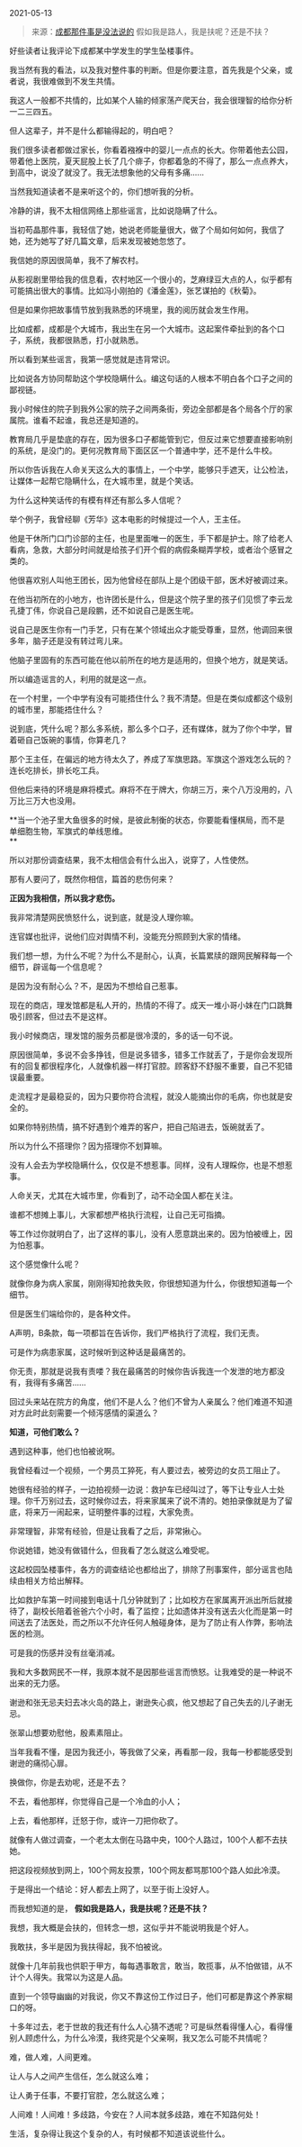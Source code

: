 2021-05-13

> 来源：[成都那件事是没法说的](http://mp.weixin.qq.com/s?__biz=MzU0MjYwNDU2Mw==&mid=2247498771&idx=2&sn=2e0f348d6de267961834a740a5cb60ee&chksm=fb1a906fcc6d197901443ef7dc0f211ff85a73d11751a99d8b6c774695b68e52e29a0e98594b&scene=27#wechat_redirect)
> 假如我是路人，我是扶呢？还是不扶？

好些读者让我评论下成都某中学发生的学生坠楼事件。  

  

我当然有我的看法，以及我对整件事的判断。但是你要注意，首先我是个父亲，或者说，我很难做到不发生共情。

  

我这人一般都不共情的，比如某个人输的倾家荡产爬天台，我会很理智的给你分析一二三四五。

  

但人这辈子，并不是什么都输得起的，明白吧？

  

我们很多读者都做过家长，你看着襁褓中的婴儿一点点的长大。你带着他去公园，带着他上医院，夏天屁股上长了几个痱子，你都着急的不得了，那么一点点养大，到高中，说没了就没了。我无法想象他的父母有多痛......

  

当然我知道读者不是来听这个的，你们想听我的分析。  

  

冷静的讲，我不太相信网络上那些谣言，比如说隐瞒了什么。  

  

当初苟晶那件事，我轻信了她，她说老师能量很大，做了个局如何如何，我信了她，还为她写了好几篇文章，后来发现被她忽悠了。

  

我信她的原因很简单，我不了解农村。

  

从影视剧里带给我的信息看，农村地区一个很小的，芝麻绿豆大点的人，似乎都有可能搞出很大的事情。比如冯小刚拍的《潘金莲》，张艺谋拍的《秋菊》。

  

但是如果你把故事情节放到我熟悉的环境里，我的阅历就会发生作用。  

  

比如成都，成都是个大城市，我出生在另一个大城市。这起案件牵扯到的各个口子，系统，我都很熟悉，打小就熟悉。  

  

所以看到某些谣言，我第一感觉就是违背常识。

  

比如说各方协同帮助这个学校隐瞒什么。编这句话的人根本不明白各个口子之间的鄙视链。  

  

我小时候住的院子到我外公家的院子之间两条街，旁边全部都是各个局各个厅的家属院。谁看不起谁，我总还是知道的。

  

教育局几乎是垫底的存在，因为很多口子都能管到它，但反过来它想要直接影响别的系统，是没门的。更何况教育局下面区区一个普通中学，还不是什么牛校。

  

所以你告诉我在人命关天这么大的事情上，一个中学，能够只手遮天，让公检法，让媒体一起帮它隐瞒什么，在大城市里，就是个笑话。

  

为什么这种笑话传的有模有样还有那么多人信呢？

  

举个例子，我曾经聊《芳华》这本电影的时候提过一个人，王主任。  

  

他是干休所门口门诊部的主任，也是里面唯一的医生，手下都是护士。除了给老人看病，急救，大部分时间就是给孩子们开个假的病假条糊弄学校，或者治个感冒之类的。

  

他很喜欢别人叫他王团长，因为他曾经在部队上是个团级干部，医术好被调过来。  

  

在他当初所在的小地方，也许团长是什么，但是这个院子里的孩子们见惯了李云龙孔捷丁伟，你说自己是段鹏，还不如说自己是医生呢。

  

说自己是医生你有一门手艺，只有在某个领域出众才能受尊重，显然，他调回来很多年，脑子还是没有转过弯儿来。

  

他脑子里固有的东西可能在他以前所在的地方是适用的，但换个地方，就是笑话。  

  

所以编造谣言的人，利用的就是这一点。  

  

在一个村里，一个中学有没有可能捂住什么？我不清楚。但是在类似成都这个级别的城市里，那能捂住什么？  

  

说到底，凭什么呢？那么多系统，那么多个口子，还有媒体，就为了你个中学，冒着砸自己饭碗的事情，你算老几？

  

那个王主任，在偏远的地方待太久了，养成了军旗思路。军旗这个游戏怎么玩的？连长吃排长，排长吃工兵。  

  

但他后来待的环境是麻将模式。麻将不在于牌大，你胡三万，来个八万没用的，八万比三万大也没用。  

  

 **当一个池子里大鱼很多的时候，是彼此制衡的状态，你要能看懂棋局，而不是单细胞生物，军旗式的单线思维。  
**

  

所以对那份调查结果，我不太相信会有什么出入，说穿了，人性使然。

  

那有人要问了，既然你相信，篇首的悲伤何来？  

  

 **正因为我相信，所以我才悲伤。**

  

我非常清楚网民愤怒什么，说到底，就是没人理你嘛。

  

连官媒也批评，说他们应对舆情不利，没能充分照顾到大家的情绪。  

  

我们想一想，为什么不呢？为什么不是耐心，认真，长篇累牍的跟网民解释每一个细节，辟谣每一个信息呢？  

  

是因为没有耐心么？不，是因为不想给自己惹事。

  

现在的商店，理发馆都是私人开的，热情的不得了。成天一堆小哥小妹在门口跳舞吸引顾客，但过去不是这样。

  

我小时候商店，理发馆的服务员都是很冷漠的，多的话一句不说。  

  

原因很简单，多说不会多挣钱，但是说多错多，错多工作就丢了，于是你会发现所有的回复都很程序化，人就像机器一样打官腔。顾客舒不舒服不重要，自己不犯错误最重要。

  

走流程才是最稳妥的，因为只要你符合流程，就没人能摘出你的毛病，你也就是安全的。  

  

如果你特别热情，搞不好遇到个难弄的客户，把自己陷进去，饭碗就丢了。

  

所以为什么不搭理你？因为搭理你不划算嘛。  

  

没有人会去为学校隐瞒什么，仅仅是不想惹事。同样，没有人理睬你，也是不想惹事。

  

人命关天，尤其在大城市里，你看到了，动不动全国人都在关注。  

  

谁都不想摊上事儿，大家都想严格执行流程，让自己无可指摘。

  

等工作过你就明白了，出了这样的事儿，没有人愿意跳出来的。因为怕被缠上，因为怕惹事。

  

这个感觉像什么呢？  

  

就像你身为病人家属，刚刚得知抢救失败，你很想知道为什么，你很想知道每一个细节。

  

但是医生们端给你的，是各种文件。

  

A声明，B条款，每一项都旨在告诉你，我们严格执行了流程，我们无责。  

  

可是作为病患家属，这时候听到这种话是最痛苦的。  

  

你无责，那就是说我有责喽？我在最痛苦的时候你告诉我连一个发泄的地方都没有，我得有多痛苦......  

  

回过头来站在院方的角度，他们不是人么？他们不曾为人亲属么？他们难道不知道对方此时此刻需要一个倾泻感情的渠道么？  

  

 **知道，可他们敢么？**

  

遇到这种事，他们也怕被讹啊。  

  

我曾经看过一个视频，一个男员工猝死，有人要过去，被旁边的女员工阻止了。  

  

她很有经验的样子，一边拍视频一边说：救护车已经叫过了，等下让专业人士处理。你千万别过去，这时候你过去，将来家属来了说不清的。她拍录像就是为了留底，将来万一闹起来，证明整件事的过程，大家免责。  

  

非常理智，非常有经验，但是让我看了之后，非常揪心。  

  

你说她错，她没有做错什么，但我看了怎么就这么难受呢。  

  

这起校园坠楼事件，各方的调查结论也都给出了，排除了刑事案件，部分谣言也陆续由相关方给出解释。  

  

比如救护车第一时间接到电话十几分钟就到了；比如校方在家属离开派出所后就接待了，副校长陪着爸爸六个小时，看了监控；比如遗体并没有送去火化而是第一时间送去了法医处，而之所以不允许任何人触碰身体，是为了防止有人作弊，影响法医的检测。  

  

可是我的伤感并没有丝毫消减。  

  

我和大多数网民不一样，我原本就不是因那些谣言而愤怒。让我难受的是一种说不出来的无力感。

  

谢逊和张无忌夫妇去冰火岛的路上，谢逊失心疯，他又想起了自己失去的儿子谢无忌。  

  

张翠山想要劝慰他，殷素素阻止。  

  

当年我看不懂，是因为我还小，等我做了父亲，再看那一段，我每一秒都能感受到谢逊的痛彻心扉。  

  

换做你，你是去劝呢，还是不去？  

  

不去，看他那样，你觉得自己是一个冷血的小人；

上去，看他那样，迁怒于你，或许一刀把你砍了。

  

就像有人做过调查，一个老太太倒在马路中央，100个人路过，100个人都不去扶她。  

  

把这段视频放到网上，100个网友投票，100个网友都骂那100个路人如此冷漠。  

  

于是得出一个结论：好人都去上网了，以至于街上没好人。  

  

而我想知道的是， **假如我是路人，我是扶呢？还是不扶？**

  

我想，我大概是会扶的，但转念一想，这似乎并不能说明我是个好人。

  

我敢扶，多半是因为我扶得起，我不怕被讹。  

  

就像十几年前我也供职于甲方，每每遇事敢言，敢当，敢揽事，从不怕做错，从不计个人得失。我常以为这是人品。

  

直到一个领导幽幽的对我说，你又不靠这份工作过日子，他们可都是靠这个养家糊口的呀。  

  

十多年过去，老于世故的我还有什么人心猜不透呢？可是纵然看得懂人心，看得懂别人顾虑什么，为什么冷漠，我终究是个父亲啊，我又怎么可能不共情呢？  

  

难，做人难，人间更难。  

  

让人与人之间产生信任，怎么就这么难；

让人勇于任事，不要打官腔，怎么就这么难；

  

人间难！人间难！多歧路，今安在？人间本就多歧路，难在不知路何处！

  

生活，复杂得让我这个复杂的人，有时候都不知道该说些什么。

